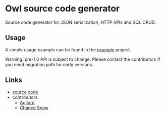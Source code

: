 # Owl source code generator

Source code generator for JSON serialization, HTTP APIs and SQL CRUD.

## Usage

A simple usage example can be found in the
[example](https://github.com/agilord/owl/tree/master/owl_example) project.

Warning: pre-1.0 API is subject to change. Please contact the
contributors if you need migration path for early versions.

## Links

- [source code][source]
- contributors:
    - [Agilord][agilord]
    - [Chance Snow][chances]

[source]: https://github.com/agilord/owl
[agilord]: https://www.agilord.com/
[chances]: https://github.com/chances
